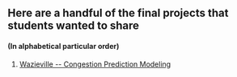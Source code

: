 ## Here are a handful of the final projects that students wanted to share
#### (In alphabetical particular order)


1. [Wazieville -- Congestion Prediction Modeling](https://msdakot.github.io/Congestion-Prediction-in-Louisville-KY/index.html#)
